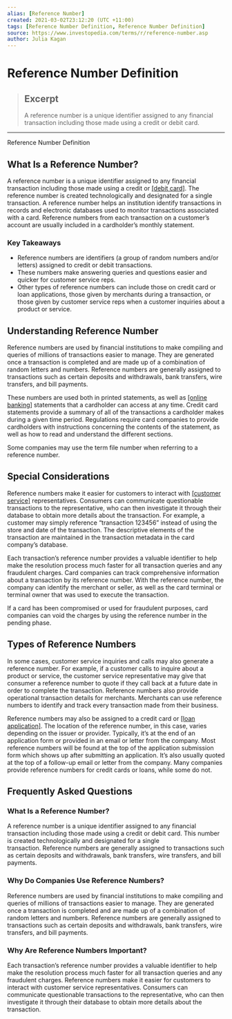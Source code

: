 ```yaml
---
alias: [Reference Number]
created: 2021-03-02T23:12:20 (UTC +11:00)
tags: [Reference Number Definition, Reference Number Definition]
source: https://www.investopedia.com/terms/r/reference-number.asp
author: Julia Kagan
---
```


# Reference Number Definition

> ## Excerpt
> A reference number is a unique identifier assigned to any financial transaction including those made using a credit or debit card.

---

Reference Number Definition
## What Is a Reference Number?

A reference number is a unique identifier assigned to any financial transaction including those made using a credit or [[debit card]](https://www.investopedia.com/terms/d/debitcard.asp). The reference number is created technologically and designated for a single transaction. A reference number helps an institution identify transactions in records and electronic databases used to monitor transactions associated with a card. Reference numbers from each transaction on a customer’s account are usually included in a cardholder’s monthly statement.

### Key Takeaways

-   Reference numbers are identifiers (a group of random numbers and/or letters) assigned to credit or debit transactions.  
-   These numbers make answering queries and questions easier and quicker for customer service reps. 
-   Other types of reference numbers can include those on credit card or loan applications, those given by merchants during a transaction, or those given by customer service reps when a customer inquiries about a product or service.

## Understanding Reference Number

Reference numbers are used by financial institutions to make compiling and queries of millions of transactions easier to manage. They are generated once a transaction is completed and are made up of a combination of random letters and numbers. Reference numbers are generally assigned to transactions such as certain deposits and withdrawals, bank transfers, wire transfers, and bill payments.

These numbers are used both in printed statements, as well as [[online banking]](https://www.investopedia.com/terms/o/onlinebanking.asp) statements that a cardholder can access at any time. Credit card statements provide a summary of all of the transactions a cardholder makes during a given time period. Regulations require card companies to provide cardholders with instructions concerning the contents of the statement, as well as how to read and understand the different sections.

Some companies may use the term file number when referring to a reference number.

## Special Considerations

Reference numbers make it easier for customers to interact with [[customer service]](https://www.investopedia.com/terms/c/customer-service.asp) representatives. Consumers can communicate questionable transactions to the representative, who can then investigate it through their database to obtain more details about the transaction. For example, a customer may simply reference “transaction 123456” instead of using the store and date of the transaction. The descriptive elements of the transaction are maintained in the transaction metadata in the card company’s database.

Each transaction’s reference number provides a valuable identifier to help make the resolution process much faster for all transaction queries and any fraudulent charges. Card companies can track comprehensive information about a transaction by its reference number. With the reference number, the company can identify the merchant or seller, as well as the card terminal or terminal owner that was used to execute the transaction.

If a card has been compromised or used for fraudulent purposes, card companies can void the charges by using the reference number in the pending phase.

## Types of Reference Numbers 

In some cases, customer service inquiries and calls may also generate a reference number. For example, if a customer calls to inquire about a product or service, the customer service representative may give that consumer a reference number to quote if they call back at a future date in order to complete the transaction. Reference numbers also provide operational transaction details for merchants. Merchants can use reference numbers to identify and track every transaction made from their business.

Reference numbers may also be assigned to a credit card or [[loan application]](https://www.investopedia.com/articles/personal-finance/010516/how-apply-personal-loan.asp). The location of the reference number, in this case, varies depending on the issuer or provider. Typically, it’s at the end of an application form or provided in an email or letter from the company. Most reference numbers will be found at the top of the application submission form which shows up after submitting an application. It’s also usually quoted at the top of a follow-up email or letter from the company. Many companies provide reference numbers for credit cards or loans, while some do not. 

## Frequently Asked Questions

### What Is a Reference Number?

A reference number is a unique identifier assigned to any financial transaction including those made using a credit or debit card. This number is created technologically and designated for a single transaction. Reference numbers are generally assigned to transactions such as certain deposits and withdrawals, bank transfers, wire transfers, and bill payments.

### Why Do Companies Use Reference Numbers?

Reference numbers are used by financial institutions to make compiling and queries of millions of transactions easier to manage. They are generated once a transaction is completed and are made up of a combination of random letters and numbers. Reference numbers are generally assigned to transactions such as certain deposits and withdrawals, bank transfers, wire transfers, and bill payments.

### Why Are Reference Numbers Important?

Each transaction’s reference number provides a valuable identifier to help make the resolution process much faster for all transaction queries and any fraudulent charges. Reference numbers make it easier for customers to interact with customer service representatives. Consumers can communicate questionable transactions to the representative, who can then investigate it through their database to obtain more details about the transaction.
